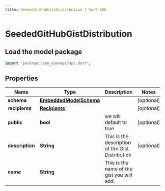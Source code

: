 ```yaml
---
title: SeededGitHubGistDistribution | Dart SDK
---
```


# SeededGitHubGistDistribution

## Load the model package
```dart
import 'package:core_openapi/api.dart';
```

## Properties
Name | Type | Description | Notes
------------ | ------------- | ------------- | -------------
**schema** | [**EmbeddedModelSchema**](EmbeddedModelSchema) |  | [optional] 
**recipients** | [**Recipients**](Recipients) |  | [optional] 
**public** | **bool** | we will default to true | [optional] 
**description** | **String** | This is the description of the Gist Distribution | [optional] 
**name** | **String** | This is the name of the gist you will add. | 




